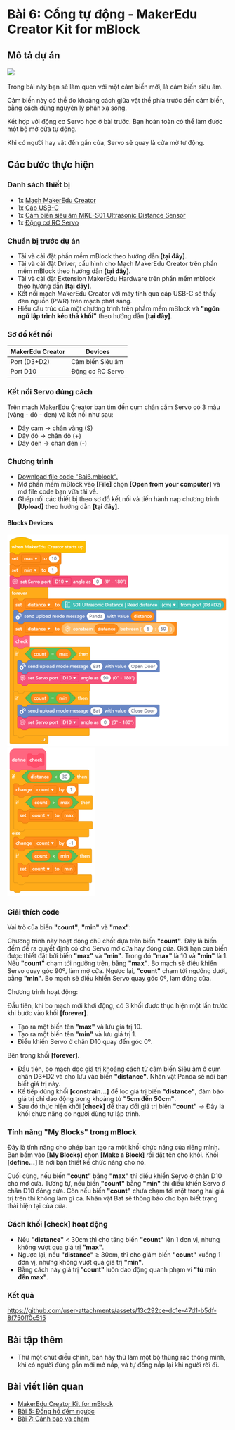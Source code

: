 # Bài 6: Cổng tự động - MakerEdu Creator Kit for mBlock

## Mô tả dự án

![](/ex/less06/image/BAI6.png)

Trong bài này bạn sẽ làm quen với một cảm biến mới, là cảm biến siêu âm.

Cảm biến này có thể đo khoảng cách giữa vật thể phía trước đến cảm biến, bằng cách dùng nguyên lý phản xạ sóng.

Kết hợp với động cơ Servo học ở bài trước. Bạn hoàn toàn có thể làm được một bộ mở cửa tự động.

Khi có người hay vật đến gần cửa, Servo sẽ quay là cửa mở tự động.

## Các bước thực hiện

### Danh sách thiết bị

- 1x [Mạch MakerEdu Creator](https://www.makerlab.vn/creator)
- 1x [Cáp USB-C](https://hshop.vn/cap-usb-type-c)
- 1x [Cảm biến siêu âm MKE-S01 Ultrasonic Distance Sensor](https://makerlab.vn/mkes01)
- 1x [Động cơ RC Servo](https://hshop.vn/dong-co-rc-servo-9g)

### Chuẩn bị trước dự án

- Tải và cài đặt phần mềm mBlock theo hướng dẫn **[tại đây]**.
- Tải và cài đặt Driver, cấu hình cho Mạch MakerEdu Creator trên phần mềm mBlock theo hướng dẫn **[tại đây]**.
- Tải và cài đặt Extension MakerEdu Hardware trên phần mềm mblock theo hướng dẫn **[tại đây]**.
- Kết nối mạch MakerEdu Creator với máy tính qua cáp USB-C sẽ thấy đèn nguồn (PWR) trên mạch phát sáng.
- Hiểu cấu trúc của một chương trình trên phầm mềm mBlock và **"ngôn ngữ lập trình kéo thả khối"** theo hướng dẫn **[tại đây]**.

### Sơ đồ kết nối

| MakerEdu Creator | Devices              |
|------------------|----------------------|
| Port (D3+D2)     | Cảm biến Siêu âm     |
| Port D10         | Động cơ RC Servo     |

### Kết nối Servo đúng cách

Trên mạch MakerEdu Creator bạn tìm đến cụm chân cắm Servo có 3 màu (vàng - đỏ - đen) và kết nối như sau:

- Dây cam → chân vàng (S)
- Dây đỏ → chân đỏ (+)
- Dây đen → chân đen (-)

### Chương trình

- [Download file code "Bai6.mblock".](/ex/less06/mBlock5/Bai6.mblock)
- Mở phần mềm mBlock vào **[File]** chọn **[Open from your computer]** và mở file code bạn vừa tải về.
- Ghép nối các thiết bị theo sơ đồ kết nối và tiến hành nạp chương trình **[Upload]** theo hướng dẫn **[tại đây]**.

#### Blocks Devices

![Creator mBlock Bai 6 1](/ex/less06/image/825px-Creator_mBlock_Bai_6_1.png)
![](/ex/less06/image/200px-Creator_mBlock_Bai_6_2.png)

### Giải thích code

Vai trò của biến **"count"**, **"min"** và **"max"**:

Chương trình này hoạt động chủ chốt dựa trên biến **"count"**. Đây là biến đếm để ra quyết định có cho Servo mở cửa hay đóng cửa.
Giới hạn của biến được thiết đặt bởi biến **"max"** và **"min"**. Trong đó **"max"** là 10 và **"min"** là 1.
Nếu **"count"** chạm tới ngưỡng trên, bằng **"max"**. Bo mạch sẽ điều khiển Servo quay góc 90º, làm mở cửa.
Ngược lại, **"count"** chạm tới ngưỡng dưới, bằng **"min"**. Bo mạch sẽ điều khiển Servo quay góc 0º, làm đóng cửa.

Chương trình hoạt động:

Đầu tiên, khi bo mạch mới khởi động, có 3 khối được thực hiện một lần trước khi bước vào khối **[forever]**.

- Tạo ra một biến tên **"max"** và lưu giá trị 10.
- Tạo ra một biến tên **"min"** và lưu giá trị 1.
- Điều khiển Servo ở chân D10 quay đến góc 0º.

Bên trong khối **[forever]**.

- Đầu tiên, bo mạch đọc giá trị khoảng cách từ cảm biến Siêu âm ở cụm chân D3+D2 và cho lưu vào biến **"distance"**. Nhân vật Panda sẽ nói bạn biết giá trị này.
- Kế tiếp dùng khối **[constrain...]** để lọc giá trị biến **"distance"**, đảm bảo giá trị chỉ dao động trong khoảng từ **"5cm đến 50cm"**.
- Sau đó thực hiện khối **[check]** để thay đổi giá trị biến **"count"** → Đây là khối chức năng do người dùng tự lập trình.

### Tính năng "My Blocks" trong mBlock

Đây là tính năng cho phép bạn tạo ra một khối chức năng của riêng mình.
Bạn bấm vào **[My Blocks]** chọn **[Make a Block]** rồi đặt tên cho khối.
Khối **[define...]** là nơi bạn thiết kế chức năng cho nó.

Cuối cùng, nếu biến **"count"** bằng **"max"** thì điều khiển Servo ở chân D10 cho mở cửa.
Tương tự, nếu biến **"count"** bằng **"min"** thì điều khiển Servo ở chân D10 đóng cửa.
Còn nếu biến **"count"** chưa chạm tới một trong hai giá trị trên thì không làm gì cả.
Nhân vật Bat sẽ thông báo cho bạn biết trạng thái hiện tại của cửa.

### Cách khối **[check]** hoạt động

- Nếu **"distance"** < 30cm thì cho tăng biến **"count"** lên 1 đơn vị, nhưng không vượt qua giá trị **"max"**.
- Ngược lại, nếu **"distance"** ≥ 30cm, thì cho giảm biến **"count"** xuống 1 đơn vị, nhưng không vượt qua giá trị **"min"**.
- Bằng cách này giá trị **"count"** luôn dao động quanh phạm vi **"từ min đến max"**.

### Kết quả


https://github.com/user-attachments/assets/13c292ce-dc1e-47d1-b5df-8f750ff0c515


## Bài tập thêm

- Thử một chút điều chỉnh, bản hãy thử làm một bộ thùng rác thông minh, khi có người đừng gần mới mở nắp, và tự đống nắp lại khi người rời đi.

## Bài viết liên quan

- [MakerEdu Creator Kit for mBlock](/README.md)
- [Bài 5: Đồng hồ đếm ngược](/ex/less05/README.md)
- [Bài 7: Cảnh báo va chạm](/ex/less07/README.md)
